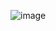 ![image](curlybassoon/docs/assets/images/Employee_List_1.png)
<!---
CurlyBassoon/CurlyBassoon is a ✨ special ✨ repository because its `README.md` (this file) appears on your GitHub profile.
You can click the Preview link to take a look at your changes.
--->
